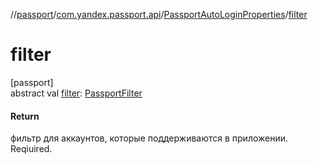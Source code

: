 //[passport](../../../index.md)/[com.yandex.passport.api](../index.md)/[PassportAutoLoginProperties](index.md)/[filter](filter.md)

# filter

[passport]\
abstract val [filter](filter.md): [PassportFilter](../-passport-filter/index.md)

#### Return

фильтр для аккаунтов, которые поддерживаются в приложении. Reqiuired.
